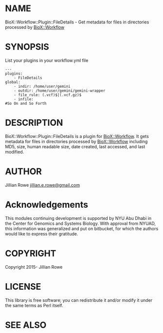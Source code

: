 # NAME

BioX::Workflow::Plugin::FileDetails - Get metadata for files in directories
processed by [BioX::Workflow](https://metacpan.org/pod/BioX::Workflow)

# SYNOPSIS

List your plugins in your workflow.yml file

    ---
    plugins:
        - FileDetails
    global:
        - indir: /home/user/gemini
        - outdir: /home/user/gemini/gemini-wrapper
        - file_rule: (.vcf)$|(.vcf.gz)$
        - infile:
    #So On and So Forth

# DESCRIPTION

BioX::Workflow::Plugin::FileDetails is a plugin for [BioX::Workflow](https://metacpan.org/pod/BioX::Workflow). It gets
metadata for files in directories processed by [BioX::Workflow](https://metacpan.org/pod/BioX::Workflow) including MD5,
size, human readable size, date created, last accessed, and last modified.

# AUTHOR

Jillian Rowe <jillian.e.rowe@gmail.com>

# Acknowledgements

This modules continuing development is supported by NYU Abu Dhabi in the Center for Genomics and Systems Biology.
With approval from NYUAD, this information was generalized and put on bitbucket, for which
the authors would like to express their gratitude.

# COPYRIGHT

Copyright 2015- Jillian Rowe

# LICENSE

This library is free software; you can redistribute it and/or modify
it under the same terms as Perl itself.

# SEE ALSO
